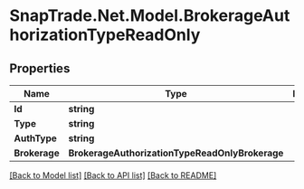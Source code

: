 # SnapTrade.Net.Model.BrokerageAuthorizationTypeReadOnly

## Properties

Name | Type | Description | Notes
------------ | ------------- | ------------- | -------------
**Id** | **string** |  | [optional] 
**Type** | **string** |  | [optional] 
**AuthType** | **string** |  | [optional] 
**Brokerage** | **BrokerageAuthorizationTypeReadOnlyBrokerage** |  | [optional] 

[[Back to Model list]](../README.md#documentation-for-models) [[Back to API list]](../README.md#documentation-for-api-endpoints) [[Back to README]](../README.md)

